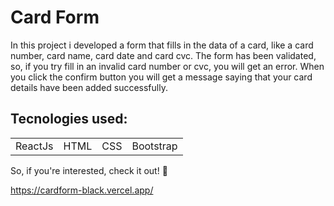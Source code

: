 # Card Form

In this project i developed a form that fills in the data of a card, like a card number, card name, card date and card cvc. The form has been validated, so, if you try fill in an invalid card number or cvc, you will get an error. When you click the confirm button you will get a message saying that your card details have been added successfully.

<h2>Tecnologies used:</h2>
<table>
  <tr>
    <td>ReactJs</td>
    <td>HTML</td>
    <td>CSS</td>
    <td>Bootstrap</td>
   </tr>
</table>

So, if you're interested, check it out! 🙂

https://cardform-black.vercel.app/


